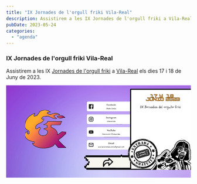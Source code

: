 ```yaml
---
title: "IX Jornades de l'orgull friki Vila-Real​"
description: Assistirem a les IX Jornades de l'orgull friki a Vila-Real els dies 17 i 18 de Juny de 2023.
pubDate: 2023-05-24
categories: 
  - "agenda"
---
```


### IX Jornades de l'orgull friki Vila-Real

Assistirem a les IX [Jornades de l'orgull friki](https://www.eventbrite.es/e/entradas-x-jornadas-del-orgullo-friki-778203546757) a [Vila-Real](https://www.google.com/maps/dir//vila+real+castellon/data=!4m6!4m5!1m1!4e2!1m2!1m1!1s0xd600725c31d4dc1:0x9c147cedd45f1703?sa=X&ved=1t:155782&ictx=111) els dies 17 i 18 de Juny de 2023.

 ![](images/https___cdn.evbuc_.com_images_463806239_408928995737_1_original.jpg)
